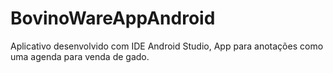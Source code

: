 # BovinoWareAppAndroid
Aplicativo desenvolvido com IDE Android Studio, App para anotações como uma agenda para venda de gado.

